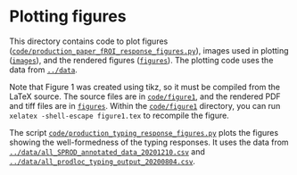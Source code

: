 # Plotting figures

This directory contains code to plot figures ([`code/production_paper_fROI_response_figures.py`](code/production_paper_fROI_response_figures.py)), images used in plotting ([`images`](/images)), and the rendered figures ([`figures`](figures)). The plotting code uses the data from [`../data`](../data).

Note that Figure 1 was created using tikz, so it must be compiled from the LaTeX source. The source files are in [`code/figure1`](code/figure1), and the rendered PDF and tiff files are in [`figures`](figures). Within the [`code/figure1`](code/figure1) directory, you can run `xelatex -shell-escape figure1.tex` to recompile the figure.

The script [`code/production_typing_response_figures.py`](code/production_typing_response_figures.py) plots the figures showing the well-formedness of the typing responses. It uses the data from [`../data/all_SPROD_annotated_data_20201210.csv`](../data/all_SPROD_annotated_data_20201210.csv) and [`../data/all_prodloc_typing_output_20200804.csv`](../data/all_prodloc_typing_output_20200804.csv).
